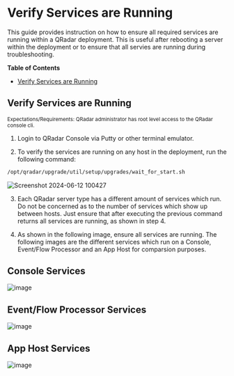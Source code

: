 # Verify Services are Running

This guide provides instruction on how to ensure all required services are running within a QRadar deployment. This is useful after rebooting a server within the deployment or to ensure that all servies are running during troubleshooting.

**Table of Contents**

  * [Verify Services are Running](#deploy-changes-manually-via-cli)

## Verify Services are Running
<sub>Expectations/Requirements: QRadar administrator has root level access to the QRadar console cli.</sub>

1. Login to QRadar Console via Putty or other terminal emulator.

2. To verify the services are running on any host in the deployment, run the following command:

```bash
/opt/qradar/upgrade/util/setup/upgrades/wait_for_start.sh
```


![Screenshot 2024-06-12 100427](https://github.com/clreyes16/IBM-QRadar-SIEM/assets/61694366/0b2bc4e7-5b71-4c30-9ce7-22c981dcc6d5)


3. Each QRadar server type has a different amount of services which run. Do not be concerned as to the number of services which show up between hosts. Just ensure that after executing the previous command returns all services are running, as shown in step 4. 

4. As shown in the following image, ensure all services are running. The following images are the different services which run on a Console, Event/Flow Processor and an App Host for comparsion purposes.

   
## Console Services
![image](https://github.com/clreyes16/IBM-QRadar-SIEM/assets/61694366/339f311d-951b-416c-a331-8eaefeac3667)



## Event/Flow Processor Services

![image](https://github.com/clreyes16/IBM-QRadar-SIEM/assets/61694366/f474b2b0-17aa-47a7-a628-bf04ce60a86e)



## App Host Services

![image](https://github.com/clreyes16/IBM-QRadar-SIEM/assets/61694366/66940e06-777c-48d8-a26c-6172117b7c7e)

